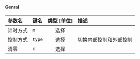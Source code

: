 <!--
DO NOT EDIT THIS FILE DIRECTLY.
This file is generated by tools/comp-docs.js.
All changes will be overwritten by regeneration.
-->

<slot class="model-parameters">

#### Genral



| 参数名 | 键名 | 类型 [单位] | 描述 |
|:------ |:---- |:-----------:|:---- |
| 计时方式 | `m` | 选择 |  |
| 控制方式 | `type` | 选择 | 切换内部控制和外部控制 |
| 清零 | `c` | 选择 |  |


</slot>
